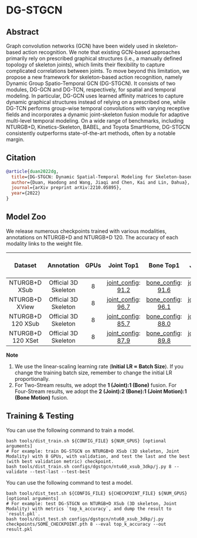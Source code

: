# DG-STGCN

## Abstract

Graph convolution networks (GCN) have been widely used in skeleton-based action recognition. We note that existing GCN-based approaches primarily rely on prescribed graphical structures (i.e., a manually defined topology of skeleton joints), which limits their flexibility to capture complicated correlations between joints. To move beyond this limitation, we propose a new framework for skeleton-based action recognition, namely Dynamic Group Spatio-Temporal GCN (DG-STGCN). It consists of two modules, DG-GCN and DG-TCN, respectively, for spatial and temporal modeling. In particular, DG-GCN uses learned affinity matrices to capture dynamic graphical structures instead of relying on a prescribed one, while DG-TCN performs group-wise temporal convolutions with varying receptive fields and incorporates a dynamic joint-skeleton fusion module for adaptive multi-level temporal modeling. On a wide range of benchmarks, including NTURGB+D, Kinetics-Skeleton, BABEL, and Toyota SmartHome, DG-STGCN consistently outperforms state-of-the-art methods, often by a notable margin.

## Citation

```BibTeX
@article{duan2022dg,
  title={DG-STGCN: Dynamic Spatial-Temporal Modeling for Skeleton-based Action Recognition},
  author={Duan, Haodong and Wang, Jiaqi and Chen, Kai and Lin, Dahua},
  journal={arXiv preprint arXiv:2210.05895},
  year={2022}
}
```

## Model Zoo

We release numerous checkpoints trained with various modalities, annotations on NTURGB+D and NTURGB+D 120. The accuracy of each modality links to the weight file.

| Dataset | Annotation | GPUs | Joint Top1 | Bone Top1 | Joint Motion Top1 | Bone-Motion Top1 | Two-Stream Top1 | Four Stream Top1 |
| :---: | :---: | :---: | :---: | :---: | :---: | :---: | :---: | :---: |
| NTURGB+D XSub | Official 3D Skeleton | 8 | [joint_config](/configs/dgstgcn/ntu60_xsub_3dkp/j.py): [91.2](http://download.openmmlab.com/mmaction/pyskl/ckpt/dgstgcn/ntu60_xsub_3dkp/j.pth) | [bone_config](/configs/dgstgcn/ntu60_xsub_3dkp/b.py): [91.6](http://download.openmmlab.com/mmaction/pyskl/ckpt/dgstgcn/ntu60_xsub_3dkp/b.pth) | [joint_motion_config](/configs/dgstgcn/ntu60_xsub_3dkp/jm.py): [88.5](http://download.openmmlab.com/mmaction/pyskl/ckpt/dgstgcn/ntu60_xsub_3dkp/jm.pth) | [bone_motion_config](/configs/dgstgcn/ntu60_xsub_3dkp/bm.py): [88.1](http://download.openmmlab.com/mmaction/pyskl/ckpt/dgstgcn/ntu60_xsub_3dkp/bm.pth) | 92.9 | 93.2 |
| NTURGB+D XView | Official 3D Skeleton | 8 | [joint_config](/configs/dgstgcn/ntu60_xview_3dkp/j.py): [96.7](http://download.openmmlab.com/mmaction/pyskl/ckpt/dgstgcn/ntu60_xview_3dkp/j.pth) | [bone_config](/configs/dgstgcn/ntu60_xview_3dkp/b.py): [96.1](http://download.openmmlab.com/mmaction/pyskl/ckpt/dgstgcn/ntu60_xview_3dkp/b.pth) | [joint_motion_config](/configs/dgstgcn/ntu60_xview_3dkp/jm.py): [95.6](http://download.openmmlab.com/mmaction/pyskl/ckpt/dgstgcn/ntu60_xview_3dkp/jm.pth) | [bone_motion_config](/configs/dgstgcn/ntu60_xview_3dkp/bm.py): [94.3](http://download.openmmlab.com/mmaction/pyskl/ckpt/dgstgcn/ntu60_xview_3dkp/bm.pth) | 97.4 | 97.5 |
| NTURGB+D 120 XSub | Official 3D Skeleton | 8 | [joint_config](/configs/dgstgcn/ntu120_xsub_3dkp/j.py): [85.7](http://download.openmmlab.com/mmaction/pyskl/ckpt/dgstgcn/ntu120_xsub_3dkp/j.pth) | [bone_config](/configs/dgstgcn/ntu120_xsub_3dkp/b.py): [88.0](http://download.openmmlab.com/mmaction/pyskl/ckpt/dgstgcn/ntu120_xsub_3dkp/b.pth) | [joint_motion_config](/configs/dgstgcn/ntu120_xsub_3dkp/jm.py): [82.9](http://download.openmmlab.com/mmaction/pyskl/ckpt/dgstgcn/ntu120_xsub_3dkp/jm.pth) | [bone_motion_config](/configs/dgstgcn/ntu120_xsub_3dkp/bm.py): [83.2](http://download.openmmlab.com/mmaction/pyskl/ckpt/dgstgcn/ntu120_xsub_3dkp/bm.pth) | 89.3 | 89.6 |
| NTURGB+D 120 XSet | Official 3D Skeleton | 8 | [joint_config](/configs/dgstgcn/ntu120_xset_3dkp/j.py): [87.9](http://download.openmmlab.com/mmaction/pyskl/ckpt/dgstgcn/ntu120_xset_3dkp/j.pth) | [bone_config](/configs/dgstgcn/ntu120_xset_3dkp/b.py): [89.8](http://download.openmmlab.com/mmaction/pyskl/ckpt/dgstgcn/ntu120_xset_3dkp/b.pth) | [joint_motion_config](/configs/dgstgcn/ntu120_xset_3dkp/jm.py): [85.8](http://download.openmmlab.com/mmaction/pyskl/ckpt/dgstgcn/ntu120_xset_3dkp/jm.pth) | [bone_motion_config](/configs/dgstgcn/ntu120_xset_3dkp/bm.py): [85.7](http://download.openmmlab.com/mmaction/pyskl/ckpt/dgstgcn/ntu120_xset_3dkp/bm.pth) | 91.2 | 91.3 |

**Note**

1. We use the linear-scaling learning rate (**Initial LR ∝ Batch Size**). If you change the training batch size, remember to change the initial LR proportionally.
2. For Two-Stream results, we adopt the **1 (Joint):1 (Bone)** fusion. For Four-Stream results, we adopt the **2 (Joint):2 (Bone):1 (Joint Motion):1 (Bone Motion)** fusion.


## Training & Testing

You can use the following command to train a model.

```shell
bash tools/dist_train.sh ${CONFIG_FILE} ${NUM_GPUS} [optional arguments]
# For example: train DG-STGCN on NTURGB+D XSub (3D skeleton, Joint Modality) with 8 GPUs, with validation, and test the last and the best (with best validation metric) checkpoint.
bash tools/dist_train.sh configs/dgstgcn/ntu60_xsub_3dkp/j.py 8 --validate --test-last --test-best
```

You can use the following command to test a model.

```shell
bash tools/dist_test.sh ${CONFIG_FILE} ${CHECKPOINT_FILE} ${NUM_GPUS} [optional arguments]
# For example: test DG-STGCN on NTURGB+D XSub (3D skeleton, Joint Modality) with metrics `top_k_accuracy`, and dump the result to `result.pkl`.
bash tools/dist_test.sh configs/dgstgcn/ntu60_xsub_3dkp/j.py checkpoints/SOME_CHECKPOINT.pth 8 --eval top_k_accuracy --out result.pkl
```
